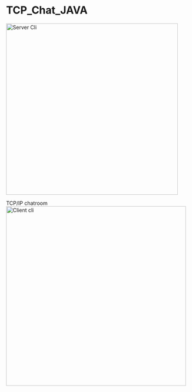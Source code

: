# TCP_Chat_JAVA
<img width="466" alt="Server Cli" src="https://github.com/KSGit47/TCP_Chat_JAVA/assets/90434279/b88853a2-882d-4a05-b7de-d61a12184695">

 TCP/IP chatroom
<img width="488" alt="Client cli" src="https://github.com/KSGit47/TCP_Chat_JAVA/assets/90434279/cf75fa0b-77b7-4d90-98ed-9f43571d8167">
